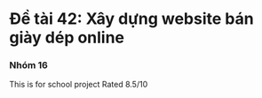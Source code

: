 # Đề tài 42: Xây dựng website bán giày dép online
<h3>Nhóm 16</h3>
<p>This is for school project 
Rated 8.5/10</p>
